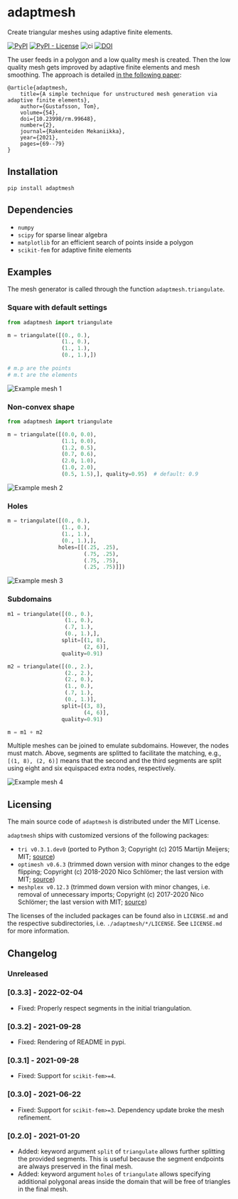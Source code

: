 # adaptmesh

Create triangular meshes using adaptive finite elements.

[![PyPI](https://img.shields.io/pypi/v/adaptmesh)](https://pypi.org/project/adaptmesh/)
[![PyPI - License](https://img.shields.io/pypi/l/adaptmesh)](https://opensource.org/licenses/MIT)
![ci](https://github.com/kinnala/adaptmesh/workflows/ci/badge.svg)
[![DOI](https://zenodo.org/badge/DOI/10.5281/zenodo.4172331.svg)](https://doi.org/10.5281/zenodo.4172331)

The user feeds in a polygon and a low quality mesh is created.  Then the low
quality mesh gets improved by adaptive finite elements and mesh smoothing.  The
approach is detailed [in the following paper](https://rakenteidenmekaniikka.journal.fi/article/view/99648):
```
@article{adaptmesh,
    title={A simple technique for unstructured mesh generation via adaptive finite elements},
    author={Gustafsson, Tom},
    volume={54},
    doi={10.23998/rm.99648},
    number={2},
    journal={Rakenteiden Mekaniikka},
    year={2021},
    pages={69--79}
}
```

## Installation

```
pip install adaptmesh
```

## Dependencies

- `numpy`
- `scipy` for sparse linear algebra
- `matplotlib` for an efficient search of points inside a polygon
- `scikit-fem` for adaptive finite elements

## Examples

The mesh generator is called through the function `adaptmesh.triangulate`.

### Square with default settings

```python
from adaptmesh import triangulate

m = triangulate([(0., 0.),
                 (1., 0.),
                 (1., 1.),
                 (0., 1.),])
                 
# m.p are the points
# m.t are the elements
```

![Example mesh 1](https://github.com/kinnala/adaptmesh/raw/master/svgs/ex1.svg)

### Non-convex shape

```python
from adaptmesh import triangulate

m = triangulate([(0.0, 0.0),
                 (1.1, 0.0),
                 (1.2, 0.5),
                 (0.7, 0.6),
                 (2.0, 1.0),
                 (1.0, 2.0),
                 (0.5, 1.5),], quality=0.95)  # default: 0.9
```

![Example mesh 2](https://github.com/kinnala/adaptmesh/raw/master/svgs/ex2.svg)

### Holes

```python
m = triangulate([(0., 0.),
                 (1., 0.),
                 (1., 1.),
                 (0., 1.),],
                holes=[[(.25, .25),
                        (.75, .25),
                        (.75, .75),
                        (.25, .75)]])
```

![Example mesh 3](https://github.com/kinnala/adaptmesh/raw/master/svgs/ex3.svg)

### Subdomains

```python
m1 = triangulate([(0., 0.),
                  (1., 0.),
                  (.7, 1.),
                  (0., 1.),],
                 split=[(1, 8),
                        (2, 6)],
                 quality=0.91)

m2 = triangulate([(0., 2.),
                  (2., 2.),
                  (2., 0.),
                  (1., 0.),
                  (.7, 1.),
                  (0., 1.)],
                 split=[(3, 8),
                        (4, 6)],
                 quality=0.91)

m = m1 + m2
```
Multiple meshes can be joined to emulate subdomains.  However, the nodes
must match.  Above, segments are splitted to facilitate the matching, e.g.,
`[(1, 8), (2, 6)]` means that the second and the third segments are split
using eight and six equispaced extra nodes, respectively.

![Example mesh 4](https://github.com/kinnala/adaptmesh/raw/master/svgs/ex4.svg)

## Licensing

The main source code of `adaptmesh` is distributed under the MIT License.

`adaptmesh` ships with customized versions of the following packages:

- `tri v0.3.1.dev0` (ported to Python 3; Copyright (c) 2015 Martijn Meijers; MIT; [source](https://pypi.org/project/tri/))
- `optimesh v0.6.3` (trimmed down version with minor changes to the edge
  flipping; Copyright (c) 2018-2020 Nico Schlömer; the last version with MIT; [source](https://github.com/nschloe/optimesh/releases/tag/v0.6.3))
- `meshplex v0.12.3` (trimmed down version with minor changes, i.e. removal of
  unnecessary imports; Copyright (c) 2017-2020 Nico Schlömer; the last version with MIT; [source](https://github.com/nschloe/meshplex/releases/tag/v0.12.3))

The licenses of the included packages can be found also in `LICENSE.md` and the
respective subdirectories, i.e. `./adaptmesh/*/LICENSE`. See `LICENSE.md` for
more information.

## Changelog

### Unreleased

### [0.3.3] - 2022-02-04

- Fixed: Properly respect segments in the initial triangulation.

### [0.3.2] - 2021-09-28

- Fixed: Rendering of README in pypi.

### [0.3.1] - 2021-09-28

- Fixed: Support for `scikit-fem>=4`.

### [0.3.0] - 2021-06-22

- Fixed: Support for `scikit-fem>=3`. Dependency update broke the mesh refinement.

### [0.2.0] - 2021-01-20

- Added: keyword argument `split` of `triangulate` allows further splitting
  the provided segments.  This is useful because the segment endpoints are
  always preserved in the final mesh.
- Added: keyword argument `holes` of `triangulate` allows specifying additional
  polygonal areas inside the domain that will be free of triangles in the final
  mesh.
